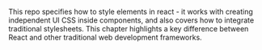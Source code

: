 This repo specifies how to style elements in react - it works with creating independent UI CSS inside components, and also covers how to integrate traditional stylesheets. This chapter highlights a key difference between React and other traditional web development frameworks.
